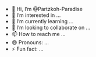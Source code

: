 - 👋 Hi, I’m @Partzkoh-Paradise
- 👀 I’m interested in ...
- 🌱 I’m currently learning ...
- 💞️ I’m looking to collaborate on ...
- 📫 How to reach me ...
- 😄 Pronouns: ...
- ⚡ Fun fact: ...

<!---
Partzkoh-Paradise/Partzkoh-Paradise is a ✨ special ✨ repository because its `README.md` (this file) appears on your GitHub profile.
You can click the Preview link to take a look at your changes.
--->
